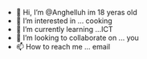 - 👋 Hi, I’m @Anghelluh im 18 yeras old
- 👀 I’m interested in ... cooking
- 🌱 I’m currently learning ...ICT
- 💞️ I’m looking to collaborate on ...  you
- 📫 How to reach me ... email

<!---
Anghelluh/Anghelluh is a ✨ special ✨ repository because its `README.md` (this file) appears on your GitHub profile.
You can click the Preview link to take a look at your changes.
--->
